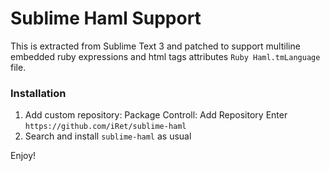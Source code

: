 # Sublime Haml Support

This is extracted from Sublime Text 3 and patched to support multiline embedded ruby expressions and html tags attributes `Ruby Haml.tmLanguage` file.


### Installation

1. Add custom repository:
  Package Controll: Add Repository
  Enter `https://github.com/iRet/sublime-haml`
2. Search and install `sublime-haml` as usual

Enjoy!
